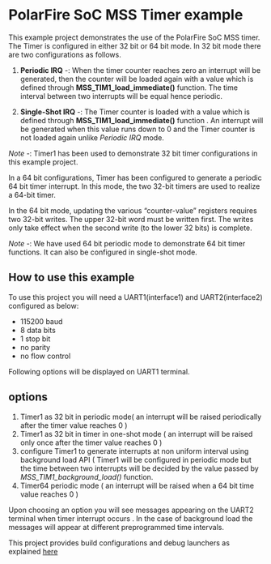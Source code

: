 # PolarFire SoC MSS Timer example

This example project demonstrates the use of the PolarFire SoC MSS timer.
The Timer is configured in either 32 bit or 64 bit mode. In 32 bit mode there are 
two configurations as follows.

1. **Periodic IRQ** -: When the timer counter reaches zero an interrupt will be generated, then 
the counter will be loaded again with a value which is defined through **MSS_TIM1_load_immediate()** function. 
The time interval between two interrupts will be equal hence periodic. 


2. **Single-Shot IRQ** -: The Timer counter is loaded with a value which is defined through **MSS_TIM1_load_immediate()**
function . An interrupt will be generated when this value runs down to 0 and the Timer counter is not loaded again unlike
*Periodic IRQ* mode.

*Note* -: Timer1 has been used to demonstrate 32 bit timer configurations in this example project. 

In a 64 bit configurations, Timer has been configured to generate a periodic 64 bit timer interrupt. 
In this mode, the two 32-bit timers are used to realize a 64-bit timer. 

In the 64 bit mode, updating the various “counter-value” registers requires two 32-bit 
writes. The upper 32-bit word must be written first. The writes only take effect when 
the second write (to the lower 32 bits) is complete.

*Note* -: We have used 64 bit periodic mode to demonstrate 64 bit timer functions. It can also be configured in single-shot mode. 

## How to use this example

To use this project you will need a UART1(interface1) and UART2(interface2) configured as below:

- 115200 baud
- 8 data bits
- 1 stop bit
- no parity
- no flow control

Following options will be displayed on UART1 terminal. 

## options

1. Timer1 as 32 bit in periodic mode( an interrupt will be raised periodically after the timer value reaches 0 )
2. Timer1 as 32 bit in timer in one-shot mode ( an interrupt will be raised only once after the timer value reaches 0  )
3. configure Timer1 to generate interrupts at non uniform interval using  background load API ( Timer1 will be configured in periodic mode but the time between two interrupts will be decided by the value passed by *MSS_TIM1_background_load()* function. 
4. Timer64 periodic mode ( an interrupt will be raised when a 64 bit time value reaches 0 )

Upon choosing an option you will see messages appearing on the UART2 terminal when timer interrupt occurs .
In the case of background load the messages will appear at different preprogrammed time intervals.  

This project provides build configurations and debug launchers as explained [here](https://mi-v-ecosystem.github.io/redirects/repo-polarfire-soc-bare-metal-examples)
